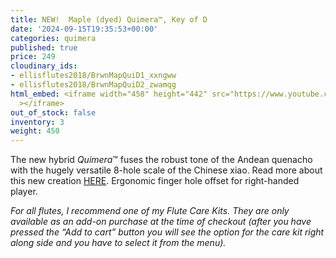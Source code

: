 ```yaml
---
title: NEW!  Maple (dyed) Quimera™, Key of D
date: '2024-09-15T19:35:53+00:00'
categories: quimera
published: true
price: 249
cloudinary_ids:
- ellisflutes2018/BrwnMapQuiD1_xxngww
- ellisflutes2018/BrwnMapQuiD2_zwamqg
html_embed: <iframe width="458" height="442" src="https://www.youtube.com/embed/99C4dllkXO8"
  ></iframe>
out_of_stock: false
inventory: 3
weight: 450
---
```


The new hybrid  *Quimera*™ fuses the robust tone of the Andean quenacho with the hugely versatile 8-hole scale of the Chinese xiao.  Read more about this new creation [HERE](https://www.ellisflutes.com/world-flutes/quimera).   Ergonomic finger hole offset for right-handed player.

*For all flutes, I recommend one of my Flute Care Kits. They are only available as an add-on purchase at the time of checkout (after you have pressed the “Add to cart” button you will see the option for the care kit right along side and you have to select it from the menu).*
